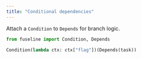 ```yaml
---
title: "Conditional dependencies"
---
```


Attach a `Condition` to `Depends` for branch logic.

```python
from fuseline import Condition, Depends

Condition(lambda ctx: ctx["flag"])(Depends(task))
```

